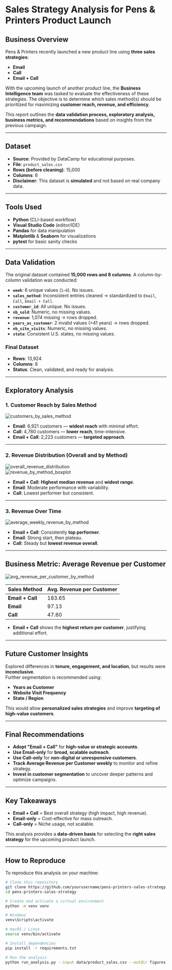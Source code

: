 # Sales Strategy Analysis for Pens & Printers Product Launch

## Business Overview

Pens & Printers recently launched a new product line using **three sales strategies**:  
- **Email**  
- **Call**  
- **Email + Call**  

With the upcoming launch of another product line, the **Business Intelligence team** was tasked to evaluate the effectiveness of these strategies. The objective is to determine which sales method(s) should be prioritized for maximizing **customer reach, revenue, and efficiency**.

This report outlines the **data validation process, exploratory analysis, business metrics, and recommendations** based on insights from the previous campaign.

---

## Dataset

- **Source**: Provided by DataCamp for educational purposes.  
- **File**: `product_sales.csv`  
- **Rows (before cleaning)**: 15,000  
- **Columns**: 8  
- **Disclaimer**: This dataset is **simulated** and not based on real company data.

---

## Tools Used

- **Python** (CLI-based workflow)  
- **Visual Studio Code** (editor/IDE)  
- **Pandas** for data manipulation  
- **Matplotlib** & **Seaborn** for visualizations  
- **pytest** for basic sanity checks 

---

## Data Validation

The original dataset contained **15,000 rows and 8 columns**. A column-by-column validation was conducted:

- **`week`**: 6 unique values (`1–6`). No issues.  
- **`sales_method`**: Inconsistent entries cleaned → standardized to `Email`, `Call`, `Email + Call`.  
- **`customer_id`**: All unique. No issues.  
- **`nb_sold`**: Numeric, no missing values.  
- **`revenue`**: 1,074 missing → rows dropped.  
- **`years_as_customer`**: 2 invalid values (>41 years) → rows dropped.  
- **`nb_site_visits`**: Numeric, no missing values.  
- **`state`**: Consistent U.S. states, no missing values.  

### Final Dataset
- **Rows**: 13,924  
- **Columns**: 8  
- **Status**: Clean, validated, and ready for analysis.  

---

## Exploratory Analysis

### 1. Customer Reach by Sales Method
![customers_by_sales_method](./figures/count_customers_by_sales_method.png)

- **Email**: 6,921 customers — **widest reach** with minimal effort.  
- **Call**: 4,780 customers — **lower reach**, time-intensive.  
- **Email + Call**: 2,223 customers — **targeted approach**.  

---

### 2. Revenue Distribution (Overall and by Method)
![overall_revenue_distribution](./figures/distribution_revenue_overall.png)  
![revenue_by_method_boxplot](./figures/revenue_by_method_boxplot.png)

- **Email + Call**: **Highest median revenue** and **widest range**.  
- **Email**: Moderate performance with variability.  
- **Call**: Lowest performer but consistent.  

---

### 3. Revenue Over Time
![average_weekly_revenue_by_method](./figures/avg_weekly_revenue_by_method.png)

- **Email + Call**: Consistently **top performer**.  
- **Email**: Strong start, then plateau.  
- **Call**: Steady but **lowest revenue overall**.  

---

## Business Metric: Average Revenue per Customer

![avg_revenue_per_customer_by_method](./figures/avg_revenue_per_customer_by_method.png)

| Sales Method     | Avg. Revenue per Customer |
| ---------------- | -------------------------- |
| **Email + Call** | 183.65                     |
| **Email**        | 97.13                      |
| **Call**         | 47.60                      |

- **Email + Call** shows the **highest return per customer**, justifying additional effort.  

---

## Future Customer Insights

Explored differences in **tenure, engagement, and location**, but results were **inconclusive**.  
Further segmentation is recommended using:  

- **Years as Customer**  
- **Website Visit Frequency**  
- **State / Region**  

This would allow **personalized sales strategies** and improve **targeting of high-value customers**.  

---

## Final Recommendations

- **Adopt "Email + Call"** for **high-value or strategic accounts**.  
- **Use Email-only** for **broad, scalable outreach**.  
- **Use Call-only** for **non-digital or unresponsive customers**.  
- **Track Average Revenue per Customer weekly** to monitor and refine strategy.  
- **Invest in customer segmentation** to uncover deeper patterns and optimize campaigns.  

---

## Key Takeaways

- **Email + Call** = Best overall strategy (high impact, high revenue).  
- **Email-only** = Cost-effective for mass outreach.  
- **Call-only** = Niche usage, not scalable.  

This analysis provides a **data-driven basis** for selecting the **right sales strategy** for the upcoming product launch.

---

## How to Reproduce

To reproduce this analysis on your machine:

```bash
# Clone this repository
git clone https://github.com/yourusername/pens-printers-sales-strategy.git
cd pens-printers-sales-strategy

# Create and activate a virtual environment
python -m venv venv

# Windows
venv\Scripts\activate

# macOS / Linux
source venv/bin/activate

# Install dependencies
pip install -r requirements.txt

# Run the analysis
python run_analysis.py --input data/product_sales.csv --outdir figures
